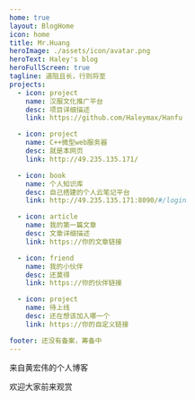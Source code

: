 ```yaml
---
home: true
layout: BlogHome
icon: home
title: Mr.Huang
heroImage: ./assets/icon/avatar.png
heroText: Haley's blog
heroFullScreen: true
tagline: 道阻且长，行则将至
projects:
  - icon: project
    name: 汉服文化推广平台
    desc: 项目详细描述
    link: https://github.com/Haleymax/Hanfu

  - icon: project
    name: C++微型web服务器
    desc: 就是本网页
    link: http://49.235.135.171/

  - icon: book
    name: 个人知识库
    desc: 自己搭建的个人云笔记平台
    link: http://49.235.135.171:8090/#/login

  - icon: article
    name: 我的第一篇文章
    desc: 文章详细描述
    link: https://你的文章链接

  - icon: friend
    name: 我的小伙伴
    desc: 还莫得
    link: https://你的伙伴链接

  - icon: project
    name: 待上线
    desc: 还在想该加入哪一个
    link: https://你的自定义链接

footer: 还没有备案，筹备中
---
```


来自黄宏伟的个人博客

欢迎大家前来观赏


